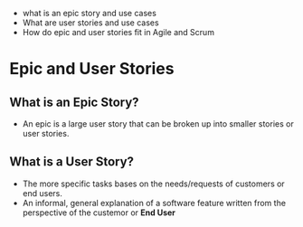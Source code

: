 * what is an epic story and use cases
* What are user stories and use cases
* How do epic and user stories fit in Agile and Scrum



# Epic and User Stories

## What is an Epic Story?
 
 * An epic is a large user story that can be broken up into smaller stories or user stories.

## What is a User Story?

 * The more specific tasks bases on the needs/requests of customers or end users. 
 * An informal, general explanation of a software feature written from the perspective of the custemor or **End User**


